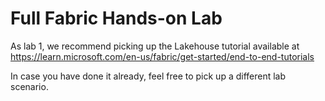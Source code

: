 # Full Fabric Hands-on Lab

As lab 1, we recommend picking up the Lakehouse tutorial available at https://learn.microsoft.com/en-us/fabric/get-started/end-to-end-tutorials

In case you have done it already, feel free to pick up a different lab scenario.
